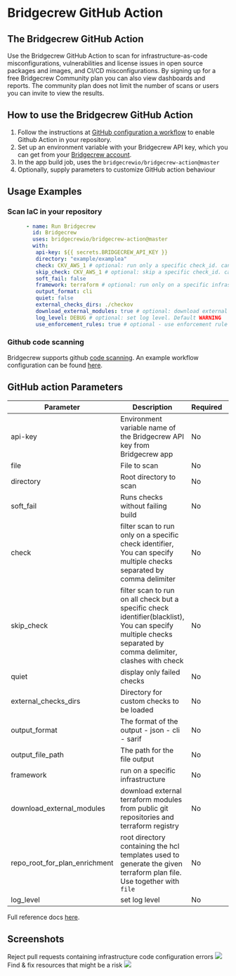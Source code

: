 # Bridgecrew GitHub Action

## The Bridgecrew GitHub Action

Use the Bridgecrew GitHub Action to scan for infrastructure-as-code misconfigurations, 
vulnerabilities and license issues in open source packages and images, and CI/CD misconfigurations.
By signing up for a free Bridgecrew Community plan you can also view dashboards and reports.
The community plan does not limit the number of scans or users you can invite to view the results.

## How to use the Bridgecrew GitHub Action

1. Follow the instructions at [GitHub configuration a workflow](https://help.github.com/en/actions/configuring-and-managing-workflows/configuring-a-workflow) to enable Github Action in your repository.
2. Set up an environment variable with your Bridgecrew API key, which you can get from your [Bridgecrew account](https://www.bridgecrew.cloud/integrations).
3. In the app build job, uses the `bridgecrewio/bridgecrew-action@master`
4. Optionally, supply parameters to customize GitHub action behaviour

## Usage Examples

### Scan IaC in your repository

```yaml
      - name: Run Bridgecrew
        id: Bridgecrew
        uses: bridgecrewio/bridgecrew-action@master
        with:
         api-key: ${{ secrets.BRIDGECREW_API_KEY }}
         directory: "example/examplea"
         check: CKV_AWS_1 # optional: run only a specific check_id. can be comma separated list
         skip_check: CKV_AWS_1 # optional: skip a specific check_id. can be comma separated list
         soft_fail: false
         framework: terraform # optional: run only on a specific infrastructure {cloudformation,terraform,kubernetes,all}
         output_format: cli
         quiet: false
         external_checks_dirs: ./checkov
         download_external_modules: true # optional: download external terraform modules from public git repositories and terraform registry
         log_level: DEBUG # optional: set log level. Default WARNING
         use_enforcement_rules: true # optional - use enforcement rule configs from the platform

```

### Github code scanning

Bridgecrew supports github [code scanning](https://docs.github.com/en/free-pro-team@latest/github/finding-security-vulnerabilities-and-errors-in-your-code/about-code-scanning).
An example workflow configuration can be found [here](examples/code_scanning.yml).

## GitHub action Parameters

| Parameter                     | Description                                                                                                                                                  | Required | Default | Type                                    |
|-------------------------------|--------------------------------------------------------------------------------------------------------------------------------------------------------------|----------|---------|-----------------------------------------|
| api-key                       | Environment variable name of the Bridgecrew API key from Bridgecrew app                                                                                      | No       |         | Secret parameter                        |
| file                          | File to scan                                                                                                                                                 | No       |         | Input parameter                         |
| directory                     | Root directory to scan                                                                                                                                       | No       | "."     | Input parameter                         |
| soft_fail                     | Runs checks without failing build                                                                                                                            | No       |         | Input parameters                        |
| check                         | filter scan to run only on a specific check identifier, You can specify multiple checks separated by comma delimiter                                         | No       |         | Input parameters                        |
| skip_check                    | filter scan to run on all check but a specific check identifier(blacklist), You can specify multiple checks separated by comma delimiter, clashes with check | No       |         | Input parameters                        |
| quiet                         | display only failed checks                                                                                                                                   | No       |         | Input parameters                        |
| external_checks_dirs          | Directory for custom checks to be loaded                                                                                                                     | No       |         | Input parameters                        |
| output_format                 | The format of the output - json - cli - sarif                                                                                                                | No       |         | Input parameters                        |
| output_file_path              | The path for the file output                                                                                                                                 | No       |         | Input parameters                        |
| framework                     | run on a specific infrastructure                                                                                                                             | No       |         | cloudformation,terraform,kubernetes,all |
| download_external_modules     | download external terraform modules from public git repositories and terraform registry                                                                      | No       |         | Input parameters                        |
| repo_root_for_plan_enrichment | root directory containing the hcl templates used to generate the given terraform plan file. Use together with `file`                                         | No       |         | Input parameters                        |
| log_level                     | set log level                                                                                                                                                | No       | WARNING | Input parameters                        |

Full reference docs [here](https://docs.bridgecrew.io/docs/integrate-with-github-actions-v2).

## Screenshots

Reject pull requests containing infrastructure code configuration errors
![](resources/failed-action.png)
Find & fix resources that might be a risk
![](resources/problem-matcher.png)
